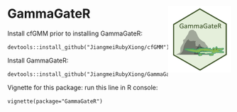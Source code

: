 # GammaGateR <img src="logoGammaGateR.png" align="right" height = "150" />

Install cfGMM prior to installing GammaGateR:
```
devtools::install_github("JiangmeiRubyXiong/cfGMM")
```
Install GammaGateR:
```
devtools::install_github("JiangmeiRubyXiong/GammaGateR")
```
Vignette for this package: run this line in R console:
```
vignette(package="GammaGateR")
```
